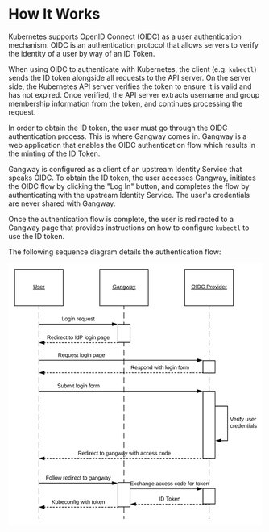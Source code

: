 # How It Works

Kubernetes supports OpenID Connect (OIDC) as a user authentication mechanism. OIDC is an
authentication protocol that allows servers to verify the identity of a user by way of an ID Token.

When using OIDC to authenticate with Kubernetes, the client (e.g. `kubectl`) sends the ID token
alongside all requests to the API server. On the server side, the Kubernetes API server verifies the
token to ensure it is valid and has not expired. Once verified, the API server extracts username and
group membership information from the token, and continues processing the request.

In order to obtain the ID token, the user must go through the OIDC authentication process. This is
where Gangway comes in. Gangway is a web application that enables the OIDC authentication flow which
results in the minting of the ID Token.

Gangway is configured as a client of an upstream Identity Service that speaks OIDC. To obtain the ID
token, the user accesses Gangway, initiates the OIDC flow by clicking the "Log In" button, and
completes the flow by authenticating with the upstream Identity Service. The user's credentials are
never shared with Gangway.

Once the authentication flow is complete, the user is redirected to a Gangway page that provides
instructions on how to configure `kubectl` to use the ID token.

The following sequence diagram details the authentication flow:

![gangway](images/gangway-sequence-diagram.png)